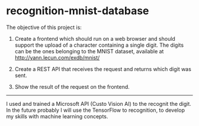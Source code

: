 # recognition-mnist-database

The objective of this project is:
1. Create a frontend which should run on a web browser and should support the upload of a character containing a single digit.
The digits can be the ones belonging to the MNIST dataset, available at http://yann.lecun.com/exdb/mnist/

2. Create a REST API that receives the request and returns which digit was sent.

3. Show the result of the request on the frontend.

----------------------------------------------------------------------------------------------------------------------------
I used and trained a Microsoft API (Custo Vision AI) to the recognit the digit. In the future probably I will use the TensorFlow to recognition, to develop my skills with machine learning concepts.
